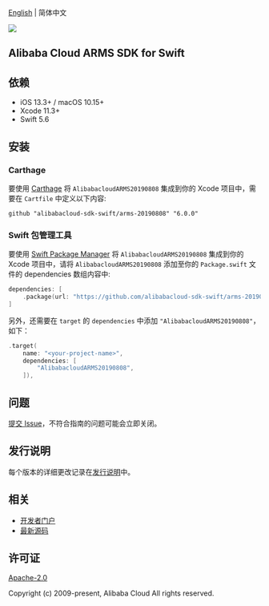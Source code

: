 [English](README.md) | 简体中文

![](https://aliyunsdk-pages.alicdn.com/icons/AlibabaCloud.svg)

## Alibaba Cloud ARMS SDK for Swift

## 依赖

- iOS 13.3+ / macOS 10.15+
- Xcode 11.3+
- Swift 5.6

## 安装

### Carthage

要使用 [Carthage](https://github.com/Carthage/Carthage) 将 `AlibabacloudARMS20190808` 集成到你的 Xcode 项目中，需要在 `Cartfile` 中定义以下内容:

```ogdl
github "alibabacloud-sdk-swift/arms-20190808" "6.0.0"
```

### Swift 包管理工具

要使用 [Swift Package Manager](https://swift.org/package-manager/) 将 `AlibabacloudARMS20190808` 集成到你的 Xcode 项目中，请将 `AlibabacloudARMS20190808` 添加至你的 `Package.swift` 文件的 dependencies 数组内容中:

```swift
dependencies: [
    .package(url: "https://github.com/alibabacloud-sdk-swift/arms-20190808.git", from: "6.0.0")
]
```

另外，还需要在 `target` 的 `dependencies` 中添加 `"AlibabacloudARMS20190808"`，如下：

```swift
.target(
    name: "<your-project-name>",
    dependencies: [
        "AlibabacloudARMS20190808",
    ]),
```

## 问题

[提交 Issue](https://github.com/alibabacloud-sdk-swift/arms-20190808/issues/new)，不符合指南的问题可能会立即关闭。

## 发行说明

每个版本的详细更改记录在[发行说明](./ChangeLog.txt)中。

## 相关

* [开发者门户](https://next.api.aliyun.com/home)
* [最新源码](https://github.com/alibabacloud-sdk-swift/arms-20190808)

## 许可证

[Apache-2.0](http://www.apache.org/licenses/LICENSE-2.0)

Copyright (c) 2009-present, Alibaba Cloud All rights reserved.
